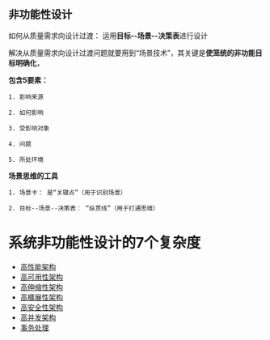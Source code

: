 
## 非功能性设计
   
   如何从质量需求向设计过渡： 运用**目标--场景--决策表**进行设计
    
   解决从质量需求向设计过渡问题就要用到“场景技术”，其关键是**使笼统的非功能目标明确化**，
    
   **包含5要素：**
    
    1. 影响来源
    
    2. 如何影响
    
    3. 受影响对象
    
    4. 问题
    
    5. 所处环境
    
   **场景思维的工具**
    
    1. 场景卡： 是“关键点”（用于识别场景）
    
    2. 目标--场景--决策表： “纵贯线”（用于打通思维）

# 系统非功能性设计的7个复杂度
  * [高性能架构](https://github.com/stevenli91748/System-Design/blob/master/High%20performance%20architecture/README.md)
  * [高可用性架构](https://github.com/stevenli91748/System-Design/blob/master/High%20availability%20architecture/README.md)
  * [高伸缩性架构](https://github.com/stevenli91748/System-Design/blob/master/Highly%20scalable%20architecture/README.md)
  * [高櫎展性架构](https://github.com/stevenli91748/System-Design/blob/master/高櫎展性架构/README.md)
  * [高安全性架构](https://github.com/stevenli91748/System-Design/blob/master/高安全性架构/README.md)
  * [高并发架构](https://github.com/stevenli91748/JAVA-Architecture/blob/master/Java%20Advanced/Concurrency/README.md)
  * [事务处理](https://icyfenix.cn/architect-perspective/general-architecture/transaction/)
